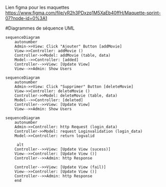 Lien figma pour les maquettes https://www.figma.com/file/yR2h3PDxzq1M5XaEb40ffH/Maquette-sprint-07?node-id=0%3A1

#Diagrammes de séquence UML

```mermaid
sequenceDiagram
    autonumber
    Admin->>View: Click "Ajouter" Button [addMovie] 
    View->>Controller: addMovie () 
    Controller->>Model: addMovie (table, data) 
    Model-->>Controller: [added] 
    Controller-->>View: [Update View] 
    View-->>Admin: Show Users
```

```mermaid
sequenceDiagram
    autonumber
    Admin->>View: Click "Supprimer" Button [deleteMovie]
    View->>Controller: deleteMovie ()
    Controller->>Model: deleteMovie (table, data)
    Model-->>Controller: [deleted]
    Controller-->>View: [Update View]
    View-->>Admin: Show Users
```

```mermaid
sequenceDiagram
    autonumber
    Admin->>Controller: http Request (login_data) 
    Controller->>Model: request Loginvalidation (login_data) 
    Model->>Controller: return logvalid 

     alt 
    Controller-->>View: [Update View (sucess)] 
    View-->>Controller: [Update View ()] 
    Controller-->>Admin: http Response 

    Controller-->>View: [Update View (fail)] 
    View-->>Controller: [Update View ()] 
    Controller-->>Admin: http Response
    end
```